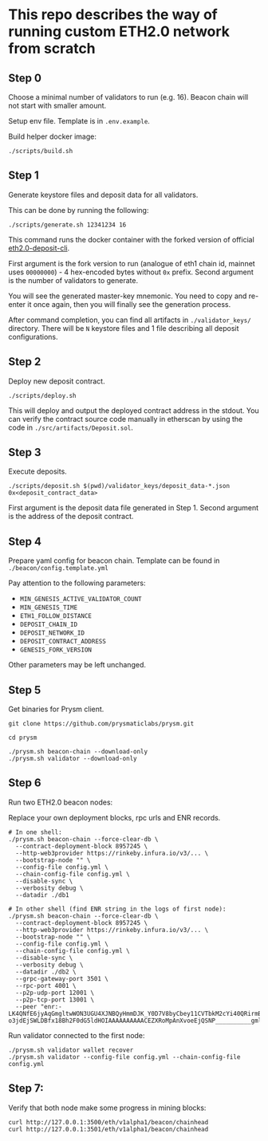 # This repo describes the way of running custom ETH2.0 network from scratch

## Step 0
Choose a minimal number of validators to run (e.g. 16). Beacon chain will not start with smaller amount.

Setup env file. Template is in `.env.example`.

Build helper docker image:
```shell
./scripts/build.sh
```

## Step 1
Generate keystore files and deposit data for all validators.

This can be done by running the following:

```shell
./scripts/generate.sh 12341234 16
```

This command runs the docker container with the forked version of official [eth2.0-deposit-cli](https://github.com/ethereum/eth2.0-deposit-cli).

First argument is the fork version to run (analogue of eth1 chain id, mainnet uses `00000000`) - 4 hex-encoded bytes without `0x` prefix.
Second argument is the number of validators to generate.

You will see the generated master-key mnemonic. You need to copy and re-enter it once again, then you will finally see the generation process.

After command completion, you can find all artifacts in `./validator_keys/` directory. There will be `N` keystore files and 1 file describing all deposit configurations.

## Step 2
Deploy new deposit contract.

```shell
./scripts/deploy.sh
```

This will deploy and output the deployed contract address in the stdout. You can verify the contract source code manually in etherscan by using the code in `./src/artifacts/Deposit.sol`.

## Step 3
Execute deposits.

```shell
./scripts/deposit.sh $(pwd)/validator_keys/deposit_data-*.json 0x<deposit_contract_data>
```

First argument is the deposit data file generated in Step 1.
Second argument is the address of the deposit contract.

## Step 4
Prepare yaml config for beacon chain. Template can be found in `./beacon/config.template.yml`

Pay attention to the following parameters:
* `MIN_GENESIS_ACTIVE_VALIDATOR_COUNT`
* `MIN_GENESIS_TIME`
* `ETH1_FOLLOW_DISTANCE`
* `DEPOSIT_CHAIN_ID`
* `DEPOSIT_NETWORK_ID`
* `DEPOSIT_CONTRACT_ADDRESS`
* `GENESIS_FORK_VERSION`

Other parameters may be left unchanged.

## Step 5
Get binaries for Prysm client.

```shell
git clone https://github.com/prysmaticlabs/prysm.git

cd prysm

./prysm.sh beacon-chain --download-only
./prysm.sh validator --download-only
```

## Step 6
Run two ETH2.0 beacon nodes:

Replace your own deployment blocks, rpc urls and ENR records.
```shell
# In one shell:
./prysm.sh beacon-chain --force-clear-db \
  --contract-deployment-block 8957245 \
  --http-web3provider https://rinkeby.infura.io/v3/... \
  --bootstrap-node "" \
  --config-file config.yml \
  --chain-config-file config.yml \
  --disable-sync \
  --verbosity debug \
  --datadir ./db1
  
# In other shell (find ENR string in the logs of first node):
./prysm.sh beacon-chain --force-clear-db \
  --contract-deployment-block 8957245 \
  --http-web3provider https://rinkeby.infura.io/v3/... \
  --bootstrap-node "" \
  --config-file config.yml \
  --chain-config-file config.yml \
  --disable-sync \
  --verbosity debug \
  --datadir ./db2 \
  --grpc-gateway-port 3501 \
  --rpc-port 4001 \
  --p2p-udp-port 12001 \
  --p2p-tcp-port 13001 \
  --peer "enr:-LK4QNfE6jyAqGmgltwWON3UGU4XJNBQyHmmDJK_Y0D7V8byCbey11CVTbkM2cYi40QRirmBlbb-o3jdEjSWLDBfx18Bh2F0dG5ldHOIAAAAAAAAAACEZXRoMpAnXvoeEjQSNP__________gmlkgnY0gmlwhMCoHxmJc2VjcDI1NmsxoQLCcyeQHzBlQItaDh2OhE4DLFHCgUrf_L28D1K02He4z4N0Y3CCMsiDdWRwgi7g"

```

Run validator connected to the first node:
```shell
./prysm.sh validator wallet recover
./prysm.sh validator --config-file config.yml --chain-config-file config.yml
```

## Step 7:
Verify that both node make some progress in mining blocks:

```shell
curl http://127.0.0.1:3500/eth/v1alpha1/beacon/chainhead
curl http://127.0.0.1:3501/eth/v1alpha1/beacon/chainhead
```
